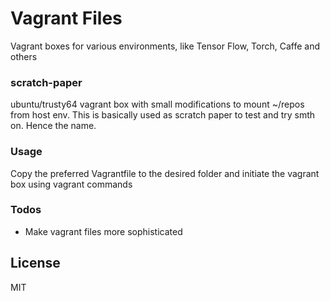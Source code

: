 # Vagrant Files

Vagrant boxes for various environments, like Tensor Flow, Torch, Caffe and others

### scratch-paper 

ubuntu/trusty64 vagrant box with small modifications to mount ~/repos from host env.
This is basically used as scratch paper to test and try smth on. Hence the name.

### Usage

Copy the preferred Vagrantfile to the desired folder and initiate the vagrant box using vagrant commands

### Todos

- Make vagrant files more sophisticated

License
----

MIT 
